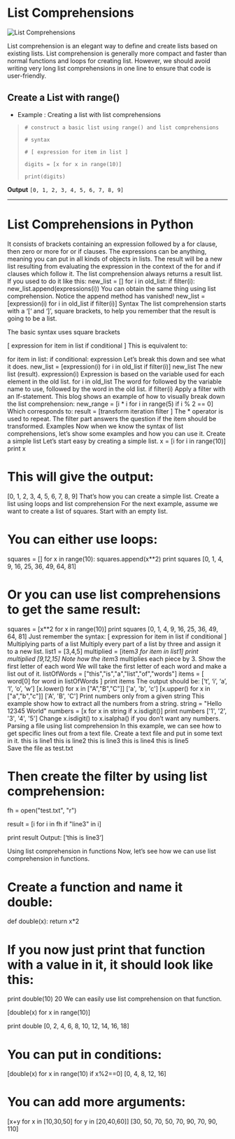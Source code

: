 # List Comprehensions 

![List Comprehensions](https://4.bp.blogspot.com/-uRPZqKbIGwQ/XRtgWhC6qqI/AAAAAAAAH0w/--oGnwKsnpo00GwQgH2gV3RPwHwK8uONgCLcBGAs/s1600/comprehension.PNG)

List comprehension is an elegant way to define and create lists based on existing lists. List comprehension is generally more compact and faster than normal functions and loops for creating list. However, we should avoid writing very long list comprehensions in one line to ensure that code is user-friendly.

## Create a List with range()

- Example : Creating a list with list comprehensions

>`# construct a basic list using range() and list comprehensions`
>
>`# syntax`
>
>`# [ expression for item in list ]`
>
>`digits = [x for x in range(10)]`
>
>`print(digits)`

**Output**
`[0, 1, 2, 3, 4, 5, 6, 7, 8, 9]`


-------------------------------------


# List Comprehensions in Python
It consists of brackets containing an expression followed by a for clause, then zero or more for or if clauses. The expressions can be anything, meaning you can put in all kinds of objects in lists.
The result will be a new list resulting from evaluating the expression in the context of the for and if clauses which follow it.
The list comprehension always returns a result list.
If you used to do it like this:
new_list = []
for i in old_list:
    if filter(i):
        new_list.append(expressions(i))
You can obtain the same thing using list comprehension. Notice the append method has vanished!
new_list = [expression(i) for i in old_list if filter(i)]
Syntax
The list comprehension starts with a ‘[‘ and ‘]’, square brackets, to help you remember that the result is going to be a list.

The basic syntax uses square brackets

[ expression for item in list if conditional ]
This is equivalent to:

for item in list:
    if conditional:
        expression
Let’s break this down and see what it does.
new_list = [expression(i) for i in old_list if filter(i)]
new_list The new list (result).
expression(i) Expression is based on the variable used for each element in the old list.
for i in old_list The word for followed by the variable name to use, followed by the word in the old list.
if filter(i) Apply a filter with an If-statement.
This blog shows an example of how to visually break down the list comprehension:
new_range = [i * i for i in range(5) if i % 2 == 0]
Which corresponds to:
result = [transform iteration filter ]
The * operator is used to repeat. The filter part answers the question if the item should be transformed.
Examples
Now when we know the syntax of list comprehensions, let’s show some examples and how you can use it.
Create a simple list
Let’s start easy by creating a simple list.
x = [i for i in range(10)]
print x
# This will give the output:
[0, 1, 2, 3, 4, 5, 6, 7, 8, 9]
That’s how you can create a simple list.
Create a list using loops and list comprehension
For the next example, assume we want to create a list of squares. Start with an empty list.
# You can either use loops:
squares = []
for x in range(10):
    squares.append(x**2)
print squares
[0, 1, 4, 9, 16, 25, 36, 49, 64, 81]
# Or you can use list comprehensions to get the same result:
squares = [x**2 for x in range(10)]
print squares
[0, 1, 4, 9, 16, 25, 36, 49, 64, 81]
Just remember the syntax: [ expression for item in list if conditional ]
Multiplying parts of a list
Multiply every part of a list by three and assign it to a new list.
list1 = [3,4,5]
multiplied = [item*3 for item in list1] 
print multiplied 
[9,12,15]
Note how the item*3 multiplies each piece by 3.
Show the first letter of each word
We will take the first letter of each word and make a list out of it.
listOfWords = ["this","is","a","list","of","words"]
items = [ word[0] for word in listOfWords ]
print items
The output should be: [‘t’, ‘i’, ‘a’, ‘l’, ‘o’, ‘w’]
 [x.lower() for x in ["A","B","C"]]
['a', 'b', 'c']
 [x.upper() for x in ["a","b","c"]]
['A', 'B', 'C']
Print numbers only from a given string
This example show how to extract all the numbers from a string.
string = "Hello 12345 World"
numbers = [x for x in string if x.isdigit()]
print numbers
['1', '2', '3', '4', '5']
Change x.isdigit() to x.isalpha() if you don’t want any numbers.
Parsing a file using list comprehension
In this example, we can see how to get specific lines out from a text file.
Create a text file and put in some text in it.
this is line1 this is line2 this is line3 this is line4 this is line5\
Save the file as test.txt

# Then create the filter by using list comprehension:

fh = open("test.txt", "r")

result = [i for i in fh if "line3" in i]

print result
Output: [‘this is line3‘]

Using list comprehension in functions
Now, let’s see how we can use list comprehension in functions.

# Create a function and name it double:
def double(x):
  return x*2

# If you now just print that function with a value in it, it should look like this:
 print double(10)
20
We can easily use list comprehension on that function.

 [double(x) for x in range(10)]

print double
[0, 2, 4, 6, 8, 10, 12, 14, 16, 18]

# You can put in conditions:

 [double(x) for x in range(10) if x%2==0]
[0, 4, 8, 12, 16]

# You can add more arguments:

 [x+y for x in [10,30,50] for y in [20,40,60]]
[30, 50, 70, 50, 70, 90, 70, 90, 110]

